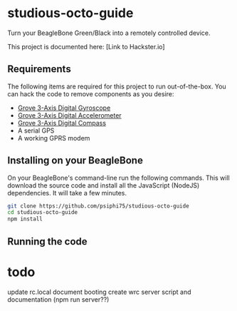 # studious-octo-guide
Turn your BeagleBone Green/Black into a remotely controlled device.

This project is documented here: [Link to Hackster.io]

## Requirements
The following items are required for this project to run out-of-the-box.  You can hack the code to remove components as you desire:
- [Grove 3-Axis Digital Gyroscope](http://www.seeedstudio.com/depot/Grove-3Axis-Digital-Gyro-p-750.html)
- [Grove 3-Axis Digital Accelerometer](http://www.seeedstudio.com/wiki/Grove_-_3-Axis_Digital_Accelerometer%28%C2%B11.5g%29)
- [Grove 3-Axis Digital Compass](http://www.seeedstudio.com/wiki/Grove_-_3-Axis_Compass_V1.0)
- A serial GPS
- A working GPRS modem

## Installing on your BeagleBone

On your BeagleBone's command-line run the following commands.  This will download
the source code and install all the JavaScript (NodeJS) dependencies.  It will
take a few minutes.

```bash
git clone https://github.com/psiphi75/studious-octo-guide
cd studious-octo-guide
npm install
```

## Running the code




# todo
update rc.local
document booting
create wrc server script and documentation (npm run server??)
